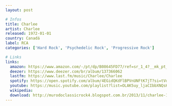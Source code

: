 ```yaml
---
layout: post

# Infos
title: Charlee
artist: Charlee
released: 1972-01-01
country: Canadá
label: RCA
categories: ['Hard Rock', 'Psychedelic Rock', 'Progressive Rock']

# Links
links:
  amazon: https://www.amazon.com/-/pt/dp/B08645FD77/ref=sr_1_4?__mk_pt_BR=%C3%85M%C3%85%C5%BD%C3%95%C3%91&dchild=1&keywords=charlee&qid=1614825225&sr=8-4&tag=kvnol08-20
  deezer: https://www.deezer.com/br/album/137366062
  lastfm: https://www.last.fm/music/Charlee/Charlee
  spotify: https://open.spotify.com/album/4EGidQKdFlBPVnUNFtK7jT?si=tVdY5HLRQeKWK8KwPKEUwQ
  youtube: https://music.youtube.com/playlist?list=OLAK5uy_ljaCIbbXNQsKw0Kl0RztzoacZTheC7-pY
  wikipedia:
  download: http://murodoclassicrock4.blogspot.com.br/2013/11/charlee-1972.html
---
```

